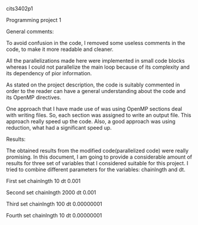 cits3402p1



Programming project 1


General comments:

To avoid confusion in the code, I removed some useless comments in the code, to make it more readable and cleaner.

All the parallelizations made here were implemented in small code blocks whereas I could not parallelize the main loop because of its complexity and its dependency of pior information.

As stated on the project description, the code is suitably commented in order to the reader can have a general understanding about the code and its OpenMP directives.

One approach that I have made use of was using OpenMP sections deal with writing files. So, each section was assigned to write an output file.
This approach really speed up the code.
Also, a good approach was using reduction, what had a significant speed up.

Results:

The obtained results from the modified code(parallelized code) were really promising.
In this document, I am going to provide a considerable amount of results for three set of variables that I considered suitable for this project.
I tried to combine different parameters for the variables: chainlngth and dt.




First set 
chainlngth 10
dt  0.001

Second set
chainlngth 2000
dt  0.001

Third set
chainlngth 100
dt 	0.00000001


Fourth set
chainlngth 10
dt  0.00000001


